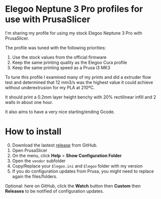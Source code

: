 # Elegoo Neptune 3 Pro profiles for use with PrusaSlicer

I'm sharing my profile for using my stock Elegoo Neptune 3 Pro with PrusaSlicer.

The profile was tuned with the following priorities:

1. Use the stock values from the official firmware
2. Keep the same printing quality as the Elegoo Cura profile
3. Keep the same printing speed as a Prusa i3 MK3

To tune this profile I examined many of my prints and did a extruder flow test and determined that 12 mm3/s was the highest value it could achieve without underextrusion for my PLA at 210ºC.

It should print a 0.2mm layer height benchy with 20% rectilinear infill and 2 walls in about one hour.

It also aims to have a very nice starting/ending Gcode.

# How to install

0. Download the lastest [release](https://github.com/RuiNelson/Neptune3ProProfileForPrusaSlicer/releases) from GitHub.
1. Open PrusaSlicer
2. On the menu, click **Help** > **Show Configuration Folder**
3. Open the `vendor` subfolder
4. Copy/Replace your `Elegoo.ini` and `Elegoo` folder with my version
5. If you do configuration updates from Prusa, you might need to replace again the files/folders.

Optional: here on GitHub, click the **Watch** button then **Custom**  then **Releases** to be notified of configuration updates.
